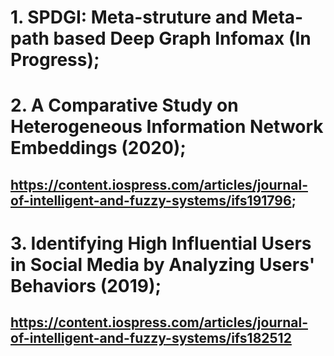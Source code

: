 # 1. SPDGI: Meta-struture and Meta-path based Deep Graph Infomax (In Progress);
# 2. A Comparative Study on Heterogeneous Information Network Embeddings (2020);
## https://content.iospress.com/articles/journal-of-intelligent-and-fuzzy-systems/ifs191796;
# 3. Identifying High Influential Users in Social Media by Analyzing Users' Behaviors (2019);
## https://content.iospress.com/articles/journal-of-intelligent-and-fuzzy-systems/ifs182512

